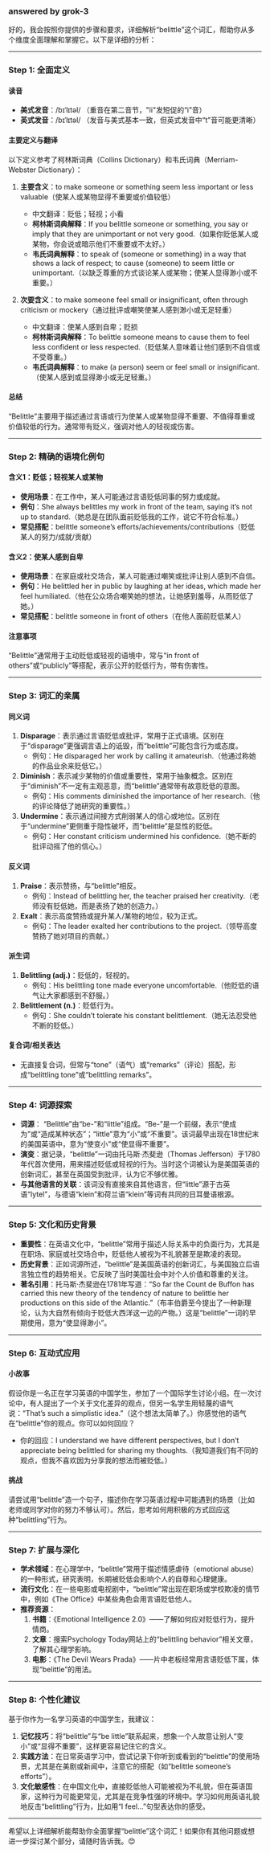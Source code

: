 ### answered by grok-3
好的，我会按照你提供的步骤和要求，详细解析“belittle”这个词汇，帮助你从多个维度全面理解和掌握它。以下是详细的分析：

---

### **Step 1: 全面定义**

#### **读音**
- **美式发音**：/bɪˈlɪtəl/ （重音在第二音节，"li"发短促的“i”音）
- **英式发音**：/bɪˈlɪtəl/ （发音与美式基本一致，但英式发音中“t”音可能更清晰）

#### **主要定义与翻译**
以下定义参考了柯林斯词典（Collins Dictionary）和韦氏词典（Merriam-Webster Dictionary）：
1. **主要含义**：to make someone or something seem less important or less valuable（使某人或某物显得不重要或价值较低）
   - 中文翻译：贬低；轻视；小看
   - **柯林斯词典解释**：If you belittle someone or something, you say or imply that they are unimportant or not very good.（如果你贬低某人或某物，你会说或暗示他们不重要或不太好。）
   - **韦氏词典解释**：to speak of (someone or something) in a way that shows a lack of respect; to cause (someone) to seem little or unimportant.（以缺乏尊重的方式谈论某人或某物；使某人显得渺小或不重要。）

2. **次要含义**：to make someone feel small or insignificant, often through criticism or mockery（通过批评或嘲笑使某人感到渺小或无足轻重）
   - 中文翻译：使某人感到自卑；贬损
   - **柯林斯词典解释**：To belittle someone means to cause them to feel less confident or less respected.（贬低某人意味着让他们感到不自信或不受尊重。）
   - **韦氏词典解释**：to make (a person) seem or feel small or insignificant.（使某人感到或显得渺小或无足轻重。）

#### **总结**
“Belittle”主要用于描述通过言语或行为使某人或某物显得不重要、不值得尊重或价值较低的行为。通常带有贬义，强调对他人的轻视或伤害。

---

### **Step 2: 精确的语境化例句**

#### **含义1：贬低；轻视某人或某物**
- **使用场景**：在工作中，某人可能通过言语贬低同事的努力或成就。
- **例句**：She always belittles my work in front of the team, saying it’s not up to standard.（她总是在团队面前贬低我的工作，说它不符合标准。）
- **常见搭配**：belittle someone’s efforts/achievements/contributions（贬低某人的努力/成就/贡献）

#### **含义2：使某人感到自卑**
- **使用场景**：在家庭或社交场合，某人可能通过嘲笑或批评让别人感到不自信。
- **例句**：He belittled her in public by laughing at her ideas, which made her feel humiliated.（他在公众场合嘲笑她的想法，让她感到羞辱，从而贬低了她。）
- **常见搭配**：belittle someone in front of others（在他人面前贬低某人）

#### **注意事项**
“Belittle”通常用于主动贬低或轻视的语境中，常与“in front of others”或“publicly”等搭配，表示公开的贬低行为，带有伤害性。

---

### **Step 3: 词汇的亲属**

#### **同义词**
1. **Disparage**：表示通过言语贬低或批评，常用于正式语境。区别在于“disparage”更强调言语上的诋毁，而“belittle”可能包含行为或态度。
   - 例句：He disparaged her work by calling it amateurish.（他通过称她的作品业余来贬低它。）
2. **Diminish**：表示减少某物的价值或重要性，常用于抽象概念。区别在于“diminish”不一定有主观恶意，而“belittle”通常带有故意贬低的意图。
   - 例句：His comments diminished the importance of her research.（他的评论降低了她研究的重要性。）
3. **Undermine**：表示通过间接方式削弱某人的信心或地位。区别在于“undermine”更侧重于隐性破坏，而“belittle”是显性的贬低。
   - 例句：Her constant criticism undermined his confidence.（她不断的批评动摇了他的信心。）

#### **反义词**
1. **Praise**：表示赞扬，与“belittle”相反。
   - 例句：Instead of belittling her, the teacher praised her creativity.（老师没有贬低她，而是表扬了她的创造力。）
2. **Exalt**：表示高度赞扬或提升某人/某物的地位，较为正式。
   - 例句：The leader exalted her contributions to the project.（领导高度赞扬了她对项目的贡献。）

#### **派生词**
1. **Belittling (adj.)**：贬低的，轻视的。
   - 例句：His belittling tone made everyone uncomfortable.（他贬低的语气让大家都感到不舒服。）
2. **Belittlement (n.)**：贬低行为。
   - 例句：She couldn’t tolerate his constant belittlement.（她无法忍受他不断的贬低。）

#### **复合词/相关表达**
- 无直接复合词，但常与“tone”（语气）或“remarks”（评论）搭配，形成“belittling tone”或“belittling remarks”。

---

### **Step 4: 词源探索**

- **词源**： “Belittle”由“be-”和“little”组成。“Be-”是一个前缀，表示“使成为”或“造成某种状态”；“little”意为“小”或“不重要”。该词最早出现在18世纪末的美国英语中，意为“使变小”或“使显得不重要”。
- **演变**：据记录，“belittle”一词由托马斯·杰斐逊（Thomas Jefferson）于1780年代首次使用，用来描述贬低或轻视的行为。当时这个词被认为是美国英语的创新词汇，甚至在英国受到批评，认为它不够优雅。
- **与其他语言的关联**：该词没有直接来自其他语言，但“little”源于古英语“lytel”，与德语“klein”和荷兰语“klein”等词有共同的日耳曼语根源。

---

### **Step 5: 文化和历史背景**

- **重要性**：在英语文化中，“belittle”常用于描述人际关系中的负面行为，尤其是在职场、家庭或社交场合中，贬低他人被视为不礼貌甚至是欺凌的表现。
- **历史背景**：正如词源所述，“belittle”是美国英语的创新词汇，与美国独立后语言独立性的趋势相关。它反映了当时美国社会中对个人价值和尊重的关注。
- **著名引用**：托马斯·杰斐逊在1781年写道：“So far the Count de Buffon has carried this new theory of the tendency of nature to belittle her productions on this side of the Atlantic.”（布丰伯爵至今提出了一种新理论，认为大自然有倾向于贬低大西洋这一边的产物。）这是“belittle”一词的早期使用，意为“使显得渺小”。

---

### **Step 6: 互动式应用**

#### **小故事**
假设你是一名正在学习英语的中国学生，参加了一个国际学生讨论小组。在一次讨论中，有人提出了一个关于文化差异的观点，但另一名学生用轻蔑的语气说：“That’s such a simplistic idea.”（这个想法太简单了。）你感觉他的语气在“belittle”你的观点。你可以如何回应？
- 你的回应：I understand we have different perspectives, but I don’t appreciate being belittled for sharing my thoughts.（我知道我们有不同的观点，但我不喜欢因为分享我的想法而被贬低。）

#### **挑战**
请尝试用“belittle”造一个句子，描述你在学习英语过程中可能遇到的场景（比如老师或同学对你的努力不够认可）。然后，思考如何用积极的方式回应这种“belittling”行为。

---

### **Step 7: 扩展与深化**

- **学术领域**：在心理学中，“belittle”常用于描述情感虐待（emotional abuse）的一种形式，研究表明，长期被贬低会影响个人的自尊和心理健康。
- **流行文化**：在一些电影或电视剧中，“belittle”常出现在职场或学校欺凌的情节中，例如《The Office》中某些角色会用言语贬低他人。
- **推荐资源**：
  1. **书籍**：《Emotional Intelligence 2.0》——了解如何应对贬低行为，提升情商。
  2. **文章**：搜索Psychology Today网站上的“belittling behavior”相关文章，了解其心理学影响。
  3. **电影**：《The Devil Wears Prada》——片中老板经常用言语贬低下属，体现“belittle”的用法。

---

### **Step 8: 个性化建议**

基于你作为一名学习英语的中国学生，我建议：
1. **记忆技巧**：将“belittle”与“be little”联系起来，想象一个人故意让别人“变小”或“显得不重要”，这样更容易记住它的含义。
2. **实践方法**：在日常英语学习中，尝试记录下你听到或看到的“belittle”的使用场景，尤其是在美剧或新闻中，注意它的搭配（如“belittle someone’s efforts”）。
3. **文化敏感性**：在中国文化中，直接贬低他人可能被视为不礼貌，但在英语国家，这种行为可能更常见，尤其是在竞争性强的环境中。学习如何用英语礼貌地反击“belittling”行为，比如用“I feel...”句型表达你的感受。

---

希望以上详细解析能帮助你全面掌握“belittle”这个词汇！如果你有其他问题或想进一步探讨某个部分，请随时告诉我。😊